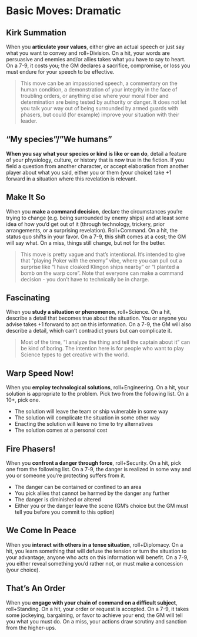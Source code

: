 # Basic Moves: Dramatic

## Kirk Summation

When you **articulate your values**, either give an actual speech or just say what you want to convey and roll+Division. On a hit, your words are persuasive and enemies and/or allies takes what you have to say to heart. On a 7-9, it costs you; the GM declares a sacrifice, compromise, or loss you must endure for your speech to be effective.

> This move can be an impassioned speech, a commentary on the human condition, a demonstration of your integrity in the face of troubling orders, or anything else where your moral fiber and determination are being tested by authority or danger. It does not let you talk your way out of being surrounded by armed guards with phasers, but could (for example) improve your situation with their leader.
> 

## “My species”/”We humans”

**When you say what your species or kind is like or can do**, detail a feature of your physiology, culture, or history that is now true in the fiction. If you field a question from another character, or accept elaboration from another player about what you said, either you or them (your choice) take +1 forward in a situation where this revelation is relevant.

## Make It So

When you **make a command decision**, declare the circumstances you’re trying to change (e.g. being surrounded by enemy ships) and at least some idea of how you’d get out of it (through technology, trickery, prior arrangements, or a surprising revelation). Roll+Command. On a hit, the status quo shifts in your favor. On a 7-9, this shift comes at a cost; the GM will say what. On a miss, things still change, but not for the better.

> This move is pretty vague and that’s intentional. It’s intended to give that “playing Poker with the enemy” vibe, where you can pull out a surprise like “I have cloaked Klingon ships nearby” or “I planted a bomb on the warp core”. Note that everyone can make a command decision - you don’t have to technically be in charge.
> 

## Fascinating

When you **study a situation or phenomenon**, roll+Science. On a hit, describe a detail that becomes true about the situation. You or anyone you advise takes +1 forward to act on this information. On a 7-9, the GM will also describe a detail, which can’t contradict yours but can complicate it.

> Most of the time, “I analyze the thing and tell the captain about it” can be kind of boring. The intention here is for people who want to play Science types to get creative with the world.
> 

## Warp Speed Now!

When you **employ technological solutions**, roll+Engineering. On a hit, your solution is appropriate to the problem. Pick two from the following list. On a 10+, pick one.

- The solution will leave the team or ship vulnerable in some way
- The solution will complicate the situation in some other way
- Enacting the solution will leave no time to try alternatives
- The solution comes at a personal cost

## Fire Phasers!

When you **confront a danger through force**, roll+Security. On a hit, pick one from the following list. On a 7-9, the danger is realized in some way and you or someone you’re protecting suffers from it.

- The danger can be contained or confined to an area
- You pick allies that cannot be harmed by the danger any further
- The danger is diminished or altered
- Either you or the danger leave the scene (GM’s choice but the GM must tell you before you commit to this option)

## We Come In Peace

When you **interact with others in a tense situation**, roll+Diplomacy. On a hit, you learn something that will defuse the tension or turn the situation to your advantage; anyone who acts on this information will benefit. On a 7-9, you either reveal something you’d rather not, or must make a concession (your choice).

## That’s An Order

When you **engage with your chain of command on a difficult subject**, roll+Standing. On a hit, your order or request is accepted. On a 7-9, it takes some jockeying, bargaining, or favor to achieve your end; the GM will tell you what you must do. On a miss, your actions draw scrutiny and sanction from the higher-ups.